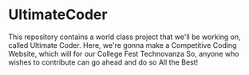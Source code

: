 # UltimateCoder
This repository contains a world class project that we'll be working on, called Ultimate Coder.
Here, we're gonna make a Competitive Coding Website, which will for our College Fest Technovanza
So, anyone who wishes to contribute can go ahead and do so
All the Best!
